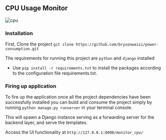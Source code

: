 ## CPU Usage Monitor

![cpu]()

### Installation

First, Clone the project
`git clone https://github.com/brysonwaisi/power-consumption.git`

The requirements for running this project are `python` and `django` installed

- Use `pip install -r requirements.txt` to install the packages according to the configuration file requirements.txt.

### Firing up application

To fire up the application once all the project dependencies have been successfully installed you can build and consume the project simply by running `python manage.py runserver` in your terminal console.

This will spawn a Django instance serving as a forwarding server for the backend layer, and serve the templates.

Access the UI functionality at `http://127.0.0.1:8000/monitor_cpu/`
